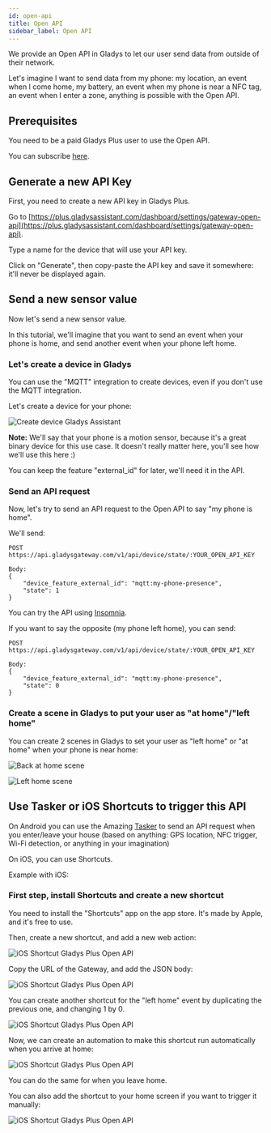 ```yaml
---
id: open-api
title: Open API
sidebar_label: Open API
---
```


We provide an Open API in Gladys to let our user send data from outside of their network.

Let's imagine I want to send data from my phone: my location, an event when I come home, my battery, an event when my phone is near a NFC tag, an event when I enter a zone, anything is possible with the Open API.

## Prerequisites

You need to be a paid Gladys Plus user to use the Open API.

You can subscribe [here](/plus).

## Generate a new API Key

First, you need to create a new API key in Gladys Plus.

Go to [https://plus.gladysassistant.com/dashboard/settings/gateway-open-api](https://plus.gladysassistant.com/dashboard/settings/gateway-open-api).

Type a name for the device that will use your API key.

Click on "Generate", then copy-paste the API key and save it somewhere: it'll never be displayed again.

## Send a new sensor value

Now let's send a new sensor value.

In this tutorial, we'll imagine that you want to send an event when your phone is home, and send another event when your phone left home.

### Let's create a device in Gladys

You can use the "MQTT" integration to create devices, even if you don't use the MQTT integration.

Let's create a device for your phone:

![Create device Gladys Assistant](../../static/img/docs/en/plus/open-api/create-device.png)

**Note:** We'll say that your phone is a motion sensor, because it's a great binary device for this use case. It doesn't really matter here, you'll see how we'll use this here :)

You can keep the feature "external_id" for later, we'll need it in the API.

### Send an API request

Now, let's try to send an API request to the Open API to say "my phone is home".

We'll send:

```
POST https://api.gladysgateway.com/v1/api/device/state/:YOUR_OPEN_API_KEY

Body:
{
	"device_feature_external_id": "mqtt:my-phone-presence",
	"state": 1
}
```

You can try the API using [Insomnia](https://insomnia.rest/).

If you want to say the opposite (my phone left home), you can send:

```
POST https://api.gladysgateway.com/v1/api/device/state/:YOUR_OPEN_API_KEY

Body:
{
	"device_feature_external_id": "mqtt:my-phone-presence",
	"state": 0
}
```

### Create a scene in Gladys to put your user as "at home"/"left home"

You can create 2 scenes in Gladys to set your user as "left home" or "at home" when your phone is near home:

![Back at home scene](../../static/img/docs/en/plus/open-api/back-at-home.png)

![Left home scene](../../static/img/docs/en/plus/open-api/left-home.png)

## Use Tasker or iOS Shortcuts to trigger this API

On Android you can use the Amazing [Tasker](https://play.google.com/store/apps/details?id=net.dinglisch.android.taskerm&hl=fr&gl=US) to send an API request when you enter/leave your house (based on anything: GPS location, NFC trigger, Wi-Fi detection, or anything in your imagination)

On iOS, you can use Shortcuts.

Example with iOS:

### First step, install Shortcuts and create a new shortcut

You need to install the "Shortcuts" app on the app store. It's made by Apple, and it's free to use.

Then, create a new shortcut, and add a new web action:

![iOS Shortcut Gladys Plus Open API](../../static/img/docs/en/plus/open-api/1.jpg)

Copy the URL of the Gateway, and add the JSON body:

![iOS Shortcut Gladys Plus Open API](../../static/img/docs/en/plus/open-api/2.jpg)

You can create another shortcut for the "left home" event by duplicating the previous one, and changing 1 by 0.

![iOS Shortcut Gladys Plus Open API](../../static/img/docs/en/plus/open-api/3.jpg)

Now, we can create an automation to make this shortcut run automatically when you arrive at home:

![iOS Shortcut Gladys Plus Open API](../../static/img/docs/en/plus/open-api/4.jpg)

You can do the same for when you leave home.

You can also add the shortcut to your home screen if you want to trigger it manually:

![iOS Shortcut Gladys Plus Open API](../../static/img/docs/en/plus/open-api/5.jpg)
